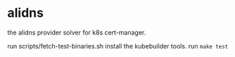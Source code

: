 # alidns
the alidns provider solver for k8s cert-manager.

run scripts/fetch-test-binaries.sh install the kubebuilder tools.
run ` make test `